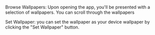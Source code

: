 Browse Wallpapers:
Upon opening the app, you'll be presented with a selection of wallpapers.
You can scroll through the wallpapers 

Set Wallpaper:
 you can set the wallpaper as your device wallpaper by clicking the "Set Wallpaper" button.
